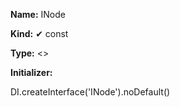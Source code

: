 **Name:** INode

**Kind:** ✔ const

**Type:** <>

**Initializer:**

DI.createInterface<INode>('INode').noDefault()

